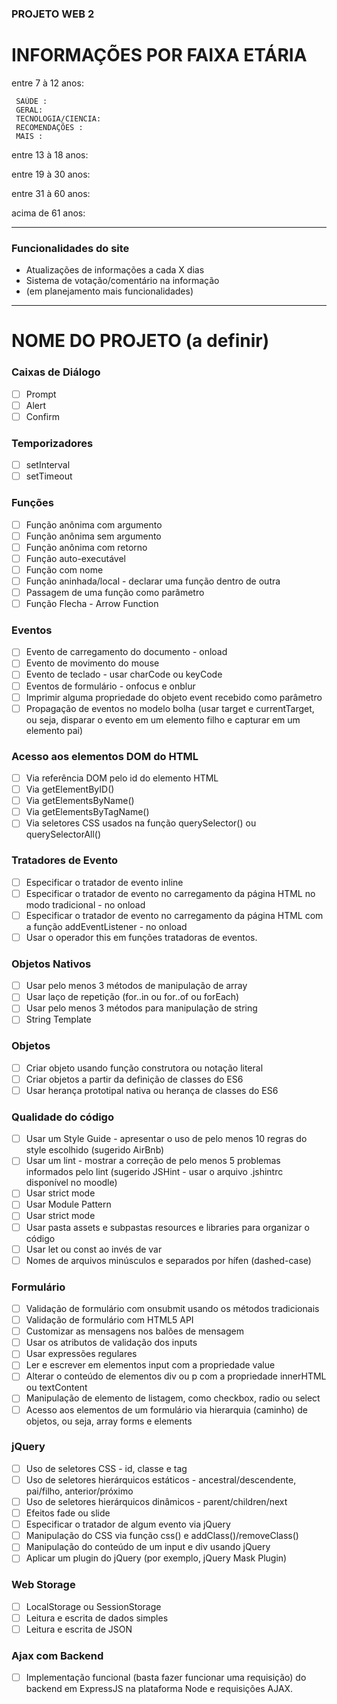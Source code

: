 ### PROJETO WEB 2 ###				

# INFORMAÇÕES POR FAIXA ETÁRIA
 
entre 7 à 12 anos: 

     SAÚDE : 
     GERAL:
     TECNOLOGIA/CIENCIA: 
     RECOMENDAÇÕES :  
     MAIS :

entre 13 à 18 anos:

entre 19 à 30 anos:

entre 31 à 60 anos:
 
acima de 61 anos:

--------------------------------------------------------------------------------------------
### Funcionalidades do site ###

- Atualizações de informações a cada X dias
- Sistema de votação/comentário na informação
- (em planejamento mais funcionalidades)
---------------------------------------------------------------------------------------------


# NOME DO PROJETO (a definir)

### Caixas de Diálogo

- [ ] Prompt
- [ ] Alert
- [ ] Confirm

### Temporizadores

- [ ] setInterval
- [ ] setTimeout  

### Funções

- [ ] Função anônima com argumento
- [ ] Função anônima sem argumento
- [ ] Função anônima com retorno
- [ ] Função auto-executável
- [ ] Função com nome
- [ ] Função aninhada/local - declarar uma função dentro de outra
- [ ] Passagem de uma função como parâmetro
- [ ] Função Flecha - Arrow Function

### Eventos

- [ ] Evento de carregamento do documento - onload
- [ ] Evento de movimento do mouse
- [ ] Evento de teclado - usar charCode ou keyCode
- [ ] Eventos de formulário - onfocus e onblur
- [ ] Imprimir alguma propriedade do objeto event recebido como parâmetro
- [ ] Propagação de eventos no modelo bolha (usar target e currentTarget, ou seja, disparar o evento em um elemento filho e capturar em um elemento pai)

### Acesso aos elementos DOM do HTML

- [ ] Via referência DOM pelo id do elemento HTML
- [ ] Via getElementByID()
- [ ] Via getElementsByName()
- [ ] Via getElementsByTagName()
- [ ] Via seletores CSS usados na função querySelector() ou querySelectorAll()

### Tratadores de Evento

- [ ] Especificar o tratador de evento inline
- [ ] Especificar o tratador de evento no carregamento da página HTML no modo tradicional - no onload
- [ ] Especificar o tratador de evento no carregamento da página HTML com a função addEventListener - no onload
- [ ] Usar o operador this em funções tratadoras de eventos.

### Objetos Nativos

- [ ] Usar pelo menos 3 métodos de manipulação de array
- [ ] Usar laço de repetição (for..in ou for..of ou forEach)
- [ ] Usar pelo menos 3 métodos para manipulação de string
- [ ] String Template

### Objetos

- [ ] Criar objeto usando função construtora ou notação literal
- [ ] Criar objetos a partir da definição de classes do ES6
- [ ] Usar herança prototipal nativa ou herança de classes do ES6

### Qualidade do código

- [ ] Usar um Style Guide - apresentar o uso de pelo menos 10 regras do style escolhido (sugerido AirBnb)
- [ ] Usar um lint - mostrar a correção de pelo menos 5 problemas informados pelo lint (sugerido JSHint - usar o arquivo .jshintrc disponível no moodle)
- [ ] Usar strict mode
- [ ] Usar Module Pattern
- [ ] Usar strict mode
- [ ] Usar pasta assets e subpastas resources e libraries para organizar o código
- [ ] Usar let ou const ao invés de var
- [ ] Nomes de arquivos minúsculos e separados por hífen (dashed-case)

### Formulário

- [ ] Validação de formulário com onsubmit usando os métodos tradicionais
- [ ] Validação de formulário com HTML5 API
- [ ] Customizar as mensagens nos balões de mensagem
- [ ] Usar os atributos de validação dos inputs
- [ ] Usar expressões regulares
- [ ] Ler e escrever em elementos input com a propriedade value
- [ ] Alterar o conteúdo de elementos div ou p com a propriedade innerHTML ou textContent
- [ ] Manipulação de elemento de listagem, como checkbox, radio ou select
- [ ] Acesso aos elementos de um formulário via hierarquia (caminho) de objetos, ou seja, array forms e elements

### jQuery

 - [ ] Uso de seletores CSS - id, classe e tag
 - [ ] Uso de seletores hierárquicos estáticos - ancestral/descendente, pai/filho, anterior/próximo
 - [ ] Uso de seletores hierárquicos dinâmicos - parent/children/next
 - [ ] Efeitos fade ou slide
 - [ ] Especificar o tratador de algum evento via jQuery
 - [ ] Manipulação do CSS via função css() e addClass()/removeClass()
 - [ ] Manipulação do conteúdo de um input e div usando jQuery
 - [ ] Aplicar um plugin do jQuery (por exemplo, jQuery Mask Plugin)

 ### Web Storage

 - [ ] LocalStorage ou SessionStorage
 - [ ] Leitura e escrita de dados simples
 - [ ] Leitura e escrita de JSON

### Ajax com Backend

 - [ ] Implementação funcional (basta fazer funcionar uma requisição) do backend em ExpressJS na plataforma Node e requisições AJAX.
